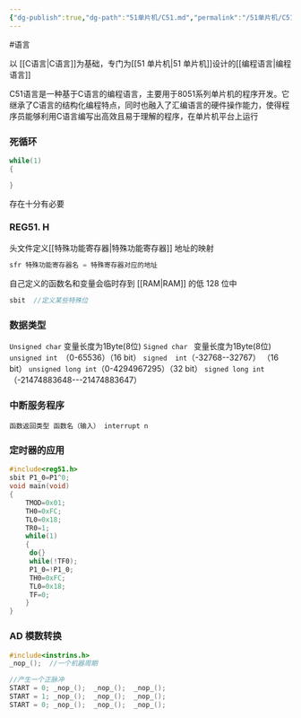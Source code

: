 ```yaml
---
{"dg-publish":true,"dg-path":"51单片机/C51.md","permalink":"/51单片机/C51/","dgPassFrontmatter":true,"noteIcon":"","created":"2024-05-21T15:20:27.729+08:00","updated":"2024-06-11T23:01:54.277+08:00"}
---
```


#语言

以 [[C语言\|C语言]]为基础，专门为[[51 单片机\|51 单片机]]设计的[[编程语言\|编程语言]]

C51语言是一种基于C语言的编程语言，主要用于8051系列单片机的程序开发。它继承了C语言的结构化编程特点，同时也融入了汇编语言的硬件操作能力，使得程序员能够利用C语言编写出高效且易于理解的程序，在单片机平台上运行
### 死循环
```C
while(1)
{

}
```
存在十分有必要

### REG51. H
头文件定义[[特殊功能寄存器\|特殊功能寄存器]] 
地址的映射
```C
sfr 特殊功能寄存器名 = 特殊寄存器对应的地址
```

自己定义的函数名和变量会临时存到 [[RAM\|RAM]] 的低 128 位中

```c
sbit  //定义某些特殊位
```
### 数据类型
`Unsigned char`   变量长度为1Byte(8位)
`Signed char `     变量长度为1Byte(8位)
`unsigned int `（0-65536）（16 bit）
`signed  int`（-32768--32767） （16 bit）
`unsigned long int`（0-4294967295）（32 bit）
`signed long int`（-21474883648---21474883647）




### 中断服务程序
`函数返回类型 函数名（输入） interrupt n`



### 定时器的应用


```C
#include<reg51.h>
sbit P1_0=P1^0;
void main(void)
{
	TMOD=0x01;
	TH0=0xFC;
	TL0=0x18;
	TR0=1;
	while(1)
	{
	 do{}
	 while(!TF0);
	 P1_0=!P1_0;
	 TH0=0xFC;
	 TL0=0x18;
	 TF=0; 
	}
}
```

### AD 模数转换

```C
#include<instrins.h>
_nop_();  //一个机器周期

//产生一个正脉冲
START = 0; _nop_();  _nop_();  _nop_();
START = 1; _nop_();  _nop_();  _nop_();
START = 0; _nop_();  _nop_();  _nop_();
```

